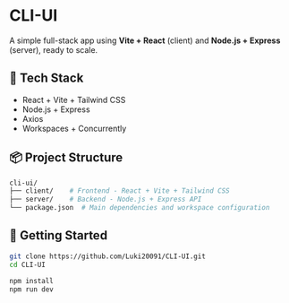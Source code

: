 # CLI-UI

A simple full-stack app using **Vite + React** (client) and **Node.js + Express** (server), ready to scale.

## 🧰 Tech Stack

- React + Vite + Tailwind CSS
- Node.js + Express
- Axios
- Workspaces + Concurrently

## 📦 Project Structure

```bash
cli-ui/
├── client/    # Frontend - React + Vite + Tailwind CSS
├── server/    # Backend - Node.js + Express API
└── package.json  # Main dependencies and workspace configuration
```

## 🚀 Getting Started

```bash
git clone https://github.com/Luki20091/CLI-UI.git
cd CLI-UI

npm install
npm run dev
